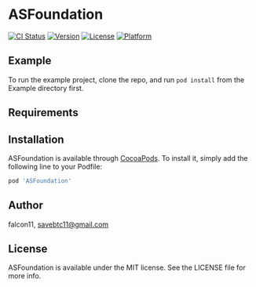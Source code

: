 # ASFoundation

[![CI Status](https://img.shields.io/travis/falcon11/ASFoundation.svg?style=flat)](https://travis-ci.org/falcon11/ASFoundation)
[![Version](https://img.shields.io/cocoapods/v/ASFoundation.svg?style=flat)](https://cocoapods.org/pods/ASFoundation)
[![License](https://img.shields.io/cocoapods/l/ASFoundation.svg?style=flat)](https://cocoapods.org/pods/ASFoundation)
[![Platform](https://img.shields.io/cocoapods/p/ASFoundation.svg?style=flat)](https://cocoapods.org/pods/ASFoundation)

## Example

To run the example project, clone the repo, and run `pod install` from the Example directory first.

## Requirements

## Installation

ASFoundation is available through [CocoaPods](https://cocoapods.org). To install
it, simply add the following line to your Podfile:

```ruby
pod 'ASFoundation'
```

## Author

falcon11, savebtc11@gmail.com

## License

ASFoundation is available under the MIT license. See the LICENSE file for more info.
